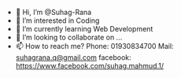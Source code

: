 - 👋 Hi, I’m @Suhag-Rana
- 👀 I’m interested in Coding
- 🌱 I’m currently learning Web Development
- 💞️ I’m looking to collaborate on ...
- 📫 How to reach me? Phone: 01930834700 Mail: suhagrana.q@gmail.com facebook: https://www.facebook.com/suhag.mahmud.1/

<!---
Suhag-Rana/Suhag-Rana is a ✨ special ✨ repository because its `README.md` (this file) appears on your GitHub profile.
You can click the Preview link to take a look at your changes.
--->
